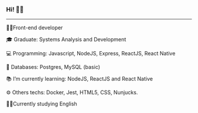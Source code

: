 ### Hi! 👋🧔

--------------------------

<div>
<p>👨‍💻Front-end developer</p>
<p>🎓 Graduate: Systems Analysis and Development</p>
<p>💻 Programming: Javascript, NodeJS, Express, ReactJS, React Native</p>
<p>💾 Databases: Postgres, MySQL (basic)</p>
<p>📚 I’m currently learning: NodeJS, ReactJS and React Native</p>
<p>⚙️ Others techs: Docker, Jest, HTML5, CSS, Nunjucks.</p>
<p>🧑‍🎓Currently studying English</p>
</div>


